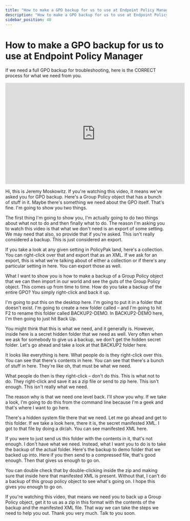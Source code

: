 ```yaml
---
title: "How to make a GPO backup for us to use at Endpoint Policy Manager"
description: "How to make a GPO backup for us to use at Endpoint Policy Manager"
sidebar_position: 40
---
```


# How to make a GPO backup for us to use at Endpoint Policy Manager

If we need a full GPO backup for troubleshooting, here is the CORRECT process for what we need from
you.

<iframe width="560" height="315" src="https://www.youtube.com/embed/Fek8lHd_CIE" title="How to make a GPO backup for us to use at PolicyPak" frameborder="0" allow="accelerometer; autoplay; clipboard-write; encrypted-media; gyroscope; picture-in-picture; web-share" allowfullscreen="1"></iframe>

Hi, this is Jeremy Moskowitz. If you're watching this video, it means we've asked you for GPO
backup. Here's a Group Policy object that has a bunch of stuff in it. Maybe there's something we
need about the GPO itself. That's fine. I'm going to show you two things.

The first thing I'm going to show you, I'm actually going to do two things about what not to do and
then finally what to do. The reason I'm asking you to watch this video is that what we don't need is
an export of some setting. We may need that also, so provide that if you're asked. This isn't really
considered a backup. This is just considered an export.

If you take a look at any given setting in PolicyPak land, here's a collection. You can right-click
over that and export that as an XML. If we ask for an export, this is what we're talking about of
either a collection or if there's any particular setting in here. You can export those as well.

What I want to show you is how to make a backup of a Group Policy object that we can then import in
our world and see the guts of the Group Policy object. This comes up from time to time. How do you
take a backup of the entire GPO? You simply right-click and back it up.

I'm going to put this on the desktop here. I'm going to put it in a folder that doesn't exist. I'm
going to create a new folder called – and I'm going to hit F2 to rename this folder called
BACKUP2-DEMO. In BACKUP2-DEMO here, I'm then going to just hit Back Up.

You might think that this is what we need, and it generally is. However, inside here is a secret
hidden folder that we need as well. Very often when we ask for somebody to give us a backup, we
don't get the hidden secret folder. Let's go ahead and take a look at that BACKUP2 folder here.

It looks like everything is here. What people do is they right-click over this. You can see that
there's contents in here. You can see that there's a bunch of stuff in here. They're like oh, that
must be what we need.

What people do then is they right-click – don't do this. This is what not to do. They right-click
and save it as a zip file or send to zip here. This isn't enough. This isn't really what we need.

The reason why is that we need one level back. I'll show you why. If we take a look, I'm going to do
this from the command line because I'm a geek and that's where I want to go here.

There's a hidden system file there that we need. Let me go ahead and get to this folder. If we take
a look here, there it is, the secret manifested XML. I got to that file by doing a dir/ah. You can
see manifested XML here.

If you were to just send us this folder with the contents in it, that's not enough. I don't have
what we need. Instead, what I want you to do is to take the backup of the actual folder. Here's the
backup to demo folder that we backed up into. Here if you then send to a compressed file, that's
good enough. Then that gives us enough to go on.

You can double check that by double-clicking inside the zip and making sure that inside here that
manifested XML is present. Without that, I can't do a backup of this group policy object to see
what's going on. I hope this gives you enough to go on.

If you're watching this video, that means we need you to back up a Group Policy object, get it to us
as a zip in this format with the contents of the backup and the manifested XML file. That way we can
take the steps we need to help you out. Thank you very much. Talk to you soon.

